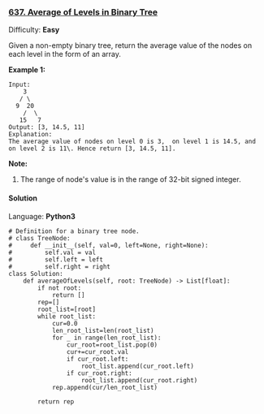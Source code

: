 ### [637\. Average of Levels in Binary Tree](https://leetcode.com/problems/average-of-levels-in-binary-tree/)

Difficulty: **Easy**

Given a non-empty binary tree, return the average value of the nodes on each level in the form of an array.

**Example 1:**  

```
Input:
    3
   / \
  9  20
    /  \
   15   7
Output: [3, 14.5, 11]
Explanation:
The average value of nodes on level 0 is 3,  on level 1 is 14.5, and on level 2 is 11\. Hence return [3, 14.5, 11].
```

**Note:**  

1.  The range of node's value is in the range of 32-bit signed integer.


#### Solution

Language: **Python3**

```python3
# Definition for a binary tree node.
# class TreeNode:
#     def __init__(self, val=0, left=None, right=None):
#         self.val = val
#         self.left = left
#         self.right = right
class Solution:
    def averageOfLevels(self, root: TreeNode) -> List[float]:
        if not root:
            return []
        rep=[]
        root_list=[root]
        while root_list:
            cur=0.0
            len_root_list=len(root_list)
            for _ in range(len_root_list):
                cur_root=root_list.pop(0)
                cur+=cur_root.val
                if cur_root.left:
                    root_list.append(cur_root.left)
                if cur_root.right:
                    root_list.append(cur_root.right)
            rep.append(cur/len_root_list)
        
        return rep
​
```